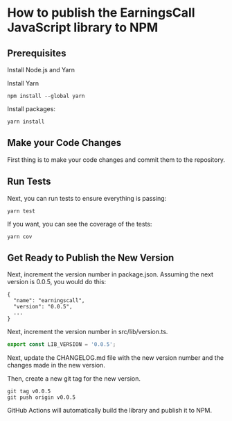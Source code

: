 # How to publish the EarningsCall JavaScript library to NPM

## Prerequisites

Install Node.js and Yarn

Install Yarn

```
npm install --global yarn
```

Install packages:

```
yarn install
```

## Make your Code Changes

First thing is to make your code changes and commit them to the repository.

## Run Tests

Next, you can run tests to ensure everything is passing:

```
yarn test
```

If you want, you can see the coverage of the tests:

```
yarn cov
```

## Get Ready to Publish the New Version

Next, increment the version number in package.json.  Assuming the next version is 0.0.5, you would do this:

```
{
  "name": "earningscall",
  "version": "0.0.5",
  ...
}
```

Next, increment the version number in src/lib/version.ts.

```typescript
export const LIB_VERSION = '0.0.5';
```

Next, update the CHANGELOG.md file with the new version number and the changes made in the new version.

Then, create a new git tag for the new version.

```
git tag v0.0.5
git push origin v0.0.5
```

GitHub Actions will automatically build the library and publish it to NPM.
